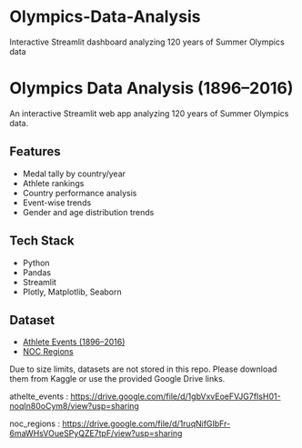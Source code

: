 # Olympics-Data-Analysis
Interactive Streamlit dashboard analyzing 120 years of Summer Olympics data

# Olympics Data Analysis (1896–2016)

An interactive Streamlit web app analyzing 120 years of Summer Olympics data.

## Features
- Medal tally by country/year
- Athlete rankings
- Country performance analysis
- Event-wise trends
- Gender and age distribution trends

## Tech Stack
- Python
- Pandas
- Streamlit
- Plotly, Matplotlib, Seaborn

## Dataset
- [Athlete Events (1896–2016)](https://www.kaggle.com/heesoo37/120-years-of-olympic-history-athletes-and-results)  
- [NOC Regions](https://www.kaggle.com/heesoo37/120-years-of-olympic-history-athletes-and-results)

Due to size limits, datasets are not stored in this repo. Please download them from Kaggle or use the provided Google Drive links.

athelte_events : https://drive.google.com/file/d/1gbVxvEoeFVJG7fIsH01-noqIn80oCym8/view?usp=sharing

noc_regions : https://drive.google.com/file/d/1ruqNifGIbFr-6maWHsVOueSPyQZE7tpF/view?usp=sharing


